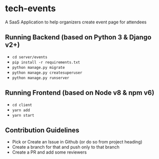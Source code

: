 # tech-events
A SaaS Application to help organizers create event page for attendees 

## Running Backend (based on Python 3 & Django v2+)
- `cd server/events`
- `pip install -r requirements.txt`
- `python manage.py migrate`
- `python manage.py createsuperuser`
- `python manage.py runserver`

## Running Frontend (based on Node v8 & npm v6)
- `cd client`
- `yarn add`
- `yarn start`

## Contribution Guidelines
- Pick or Create an Issue in Github (or do so from project heading)
- Create a branch for that and push only to that branch
- Create a PR and add some reviewers 
